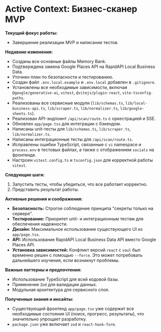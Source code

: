 # Active Context: Бизнес-сканер MVP

**Текущий фокус работы:**
- Завершение реализации MVP и написание тестов.

**Недавние изменения:**
- Созданы все основные файлы Memory Bank.
- Подтверждена замена Google Places API на RapidAPI Local Business Data.
- Уточнен план по безопасности и тестированию.
- Создан файл `.env.local.example` и `.env.local` добавлен в `.gitignore`.
- Установлены все необходимые зависимости, включая `@google/generative-ai`, `vitest`, `@vitejs/plugin-react`, `vite-tsconfig-paths`.
- Реализованы все сервисные модули (`lib/schemas.ts`, `lib/local-business-api.ts`, `lib/scraper.ts`, `lib/normalizer.ts`, `lib/google-sheets.ts`).
- Реализован API-эндпоинт `/api/scan/route.ts` с оркестрацией и SSE.
- Обновлен `app/page.tsx` для интеграции с бэкендом.
- Написаны unit-тесты для `lib/schemas.ts`, `lib/scraper.ts`, `lib/normalizer.ts`.
- Написаны интеграционные тесты для `/api/scan/route.ts`.
- Исправлены ошибки TypeScript, связанные с `vi` namespace и `process.env` в тестовых файлах, а также с отображением `socials` на фронтенде.
- Настроен `vitest.config.ts` и `tsconfig.json` для корректной работы `vitest`.

**Следующие шаги:**
1.  Запустить тесты, чтобы убедиться, что все работает корректно.
2.  Представить результат работы.

**Активные решения и соображения:**
- **Безопасность:** Строгое соблюдение принципа "секреты только на сервере".
- **Тестирование:** Приоритет unit- и интеграционным тестам для обеспечения надежности.
- **Дизайн:** Максимальное использование существующего UI из `app/page.tsx`.
- **API:** Использование RapidAPI Local Business Data API вместо Google Places API.
- **Установка зависимостей:** Конфликт версий `react` с `vaul` был временно решен с помощью `--force`. Это может потребовать дальнейшего изучения, если возникнут проблемы.

**Важные паттерны и предпочтения:**
- Использование TypeScript для всей кодовой базы.
- Применение `Zod` для валидации данных.
- Модульная архитектура для сервисного слоя.

**Полученные знания и инсайты:**
- Существующий фронтенд `app/page.tsx` уже содержит все необходимые состояния UI (поиск, прогресс, результаты), что значительно упрощает разработку.
- `package.json` уже включает `zod` и `react-hook-form`.
